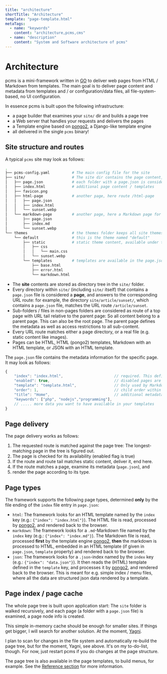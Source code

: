 ```yaml
---
title: "architecture"
shortTitle: "Architecture"
template: "page-template.html"
metaTags: 
  - name: "keywords"
    content: "architecture,pcms,cms"
  - name: "description"
    content: "System and Software architecture of pcms"
---
```

# Architecture

pcms is a mini-framework written in [GO](https://go.dev/) to deliver web pages from HTML / Markdown from templates.
The main goal is to deliver page content and metadata from templates and / or configuration/data files, all file-system-based, no UI configuration.

In essence pcms is built upon the following infrastructure:

* a page builder that examines your `site/` dir and builds a page tree
* a Web server that handles your requests and delivers the pages
* a Template engine based on [pongo2](https://github.com/flosch/pongo2), a Django-like template engine
* all delivered in the single `pcms` binary!

## Site structure and routes

A typical `pcms` site may look as follows:

```sh
.
├── pcms-config.yaml          # The main config file for the site
├── site/                     # The site dir contains the page content, and listens to the "/" route
│   ├── page.json             # each folder with a page.json is considered a "page"
│   ├── index.html            # additional page content / templates
│   ├── favicon.png
│   ├── html-page             # another page, here route /html-page
│   │   ├── page.json
│   │   ├── index.html
│   │   └── sunset.webp
│   └── markdown-page         # another page, here a Markdown page for the route /markdown-page
│       ├── page.json
│       ├── index.md
│       └── sunset.webp
└── themes                    # the themes folder keeps all site themes
    └── default               # this is the theme named "default"
        ├── static            # static theme content, available under the /theme/static route
        │   ├── css
        │   │   └── main.css
        │   └── sunset.webp
        └── templates         # templates are available in the page.json's template config for single pages
            ├── base.html
            ├── error.html
            └── markdown.html
```

* The **site** contents are stored as directory tree in the `site/` folder.
* Every directory within `site/` (including `site/` itself) that contains a `page.json` file is considered a **page**, and answers to the corresponding URL route:
  for example, the directory `site/article/sunset/`, which contains a `page.json` file, matches the URL route `/article/sunset`.
* Sub-folders / files in non-pages folders are considered as route of a top page with URL tail relative to the parent page:
  So all content belong to a parent page. This can also be the root page. The parent page
  defines the metadata as well as access restrictions to all sub-content.
* Every URL route matches either a page directory, or a real file (e.g. static content like images).
* Pages can be HTML, HTML (pongo2) templates, Markdown with an HTML template, or JSON with an HTML template.

The `page.json` file contains the metadata information for the specific page. It may look as follows:

```js
{
    "index": "index.html",                       // required. This defines the page type as well as the included template.
    "enabled": true,                             // disabled pages are not delivered by a route, but still added to the page tree.
    "template": "template.html",                 // Only used by Markdown or JSON pages, this is the template used to embed and process the original data / markdown.
    "order": 1,                                  // child order within the parent page. This can be everything, it will be ordered naturally.
    "title": "Home",                             // additional metadata, like page title, keywords etc. This info is available in the page templates.
    "keywords": ["php", "nodejs","programming"],
    // ..... more data you want to have available in your templates
}
```

## Page delivery

The page delivery works as follows:

1. The requested route is matched against the page tree: The longest-matching page in the tree is figured out.
2. The page is checked for its availability (enabled flag is true)
3. If the route and route tail matches static content, deliver it, end here.
4. If the route matches a page, examine its metadata (`page.json`), and
5. render the page according to its type.

## Page types

The framework supports the following page types, determined **only** by the file ending of the `index` file entry in `page.json`:

* `html`: The framework looks for an HTML template named by the `index` key (e.g.: `{"index": "index.html"}`). The HTML file
    is read, processed by [pongo2](https://github.com/flosch/pongo2), and rendered back to the browser.
* `markdown`: The framework looks for a `.md`-Markdown file named by the `index` key (e.g.: `{"index": "index.md"}`). The Markdown file
    is read, processed **first** by the template engine [pongo2](https://github.com/flosch/pongo2), **then** the markdown is processed to HTML, embedded in an HTML template (if given in `page.json`, `template` property) and rendered back to the browser.
* `json`: The framework looks for a `.json`-index named by the `index` key (e.g.: `{"index": "data.json"}`).
  It then reads the (HTML) template defined in the `template` key, and processes it by [pongo2](https://github.com/flosch/pongo2), and rendered back to the browser.
  This is meant for e.g. simple index / menu files, where all the data are structured json data rendered by a template.

## Page index / page cache

The whole page tree is built upon application start: The `site` folder is walked recursively, and each page (a folder with a `page.json` file) is
examined, a page node info is created.

This simple in-memory cache should be enough for smaller sites. If things get bigger, I will search for another solution. At the moment, [Yagni](https://www.martinfowler.com/bliki/Yagni.html).

I plan to scan for changes in the file system and automatically re-build the page tree, but
for the moment, Yagni, see above. It's on my to-do-list, though. For now, just restart pcms if you do
changes at the page structure.

The page tree is also available in the page templates, to build menus, for example. See the [Reference section]({{webroot("reference/")}}) for more information.
